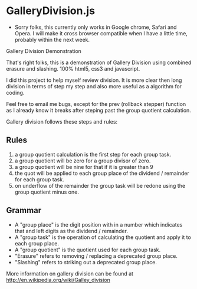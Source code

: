GalleryDivision.js
==================

* Sorry folks, this currently only works in Google chrome, Safari and Opera.  I will make it cross browser compatible when I have a little time, probably within the next week.

Gallery Division Demonstration

That's right folks, this is a demonstration of Gallery Division using combined erasure and slashing.  100% html5, css3 and javascript.

I did this project to help myself review division.  It is more clear then long division in terms of step my step and also more useful as a algorithm for coding.

Feel free to email me bugs, except for the prev (rollback stepper) function as I already know it breaks after steping past the group quotient calculation.

Gallery division follows these steps and rules:

Rules
-----

1. a group quotient calculation is the first step for each group task.
2. a group quotient will be zero for a group divisor of zero.
3. a group quotient will be nine for that if it is greater than 9
4. the quot will be applied to each group place of the dividend / remainder for each group task.
5. on underflow of the remainder the group task will be redone using the group quotient minus one. 

Grammar
-------

* A "group place" is the digit position with in a number which indicates that and left digits as the dividend / remainder. 
* A "group task" is the operation of calculating the quotient and apply it to each group place.
* A "group quotient" is the quotient used for each group task.
* "Erasure" refers to removing / replacing a deprecated group place.
* "Slashing" refers to striking out a deprecated group place.

More information on gallery division can be found at http://en.wikipedia.org/wiki/Galley_division
